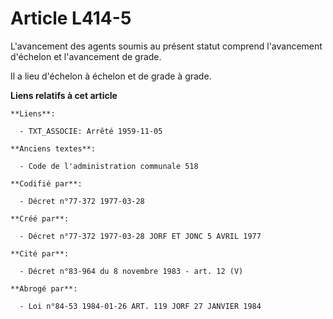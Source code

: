 # Article L414-5

L'avancement des agents soumis au présent statut            comprend l'avancement d'échelon et l'avancement de grade. 

Il a lieu d'échelon à échelon et de grade à grade.

**Liens relatifs à cet article**

	**Liens**:

	  - TXT_ASSOCIE: Arrêté 1959-11-05

	**Anciens textes**:

	  - Code de l'administration communale 518

	**Codifié par**:

	  - Décret n°77-372 1977-03-28

	**Créé par**:

	  - Décret n°77-372 1977-03-28 JORF ET JONC 5 AVRIL 1977

	**Cité par**:

	  - Décret n°83-964 du 8 novembre 1983 - art. 12 (V)

	**Abrogé par**:

	  - Loi n°84-53 1984-01-26 ART. 119 JORF 27 JANVIER 1984
